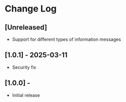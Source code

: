 # Change Log

## [Unreleased]

-   Support for different types of information messages

## [1.0.1] - 2025-03-11

-   Security fix

## [1.0.0] -

-   Initial release
